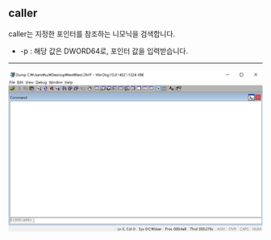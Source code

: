 caller
-------
caller는 지정한 포인터를 참조하는 니모닉을 검색합니다.
* -p : 해당 값은 DWORD64로, 포인터 값을 입력받습니다.
---
![](../img/caller.gif)
